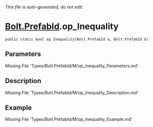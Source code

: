 *This file is auto-generated, do not edit.*

# [Bolt.PrefabId](Types/Bolt.PrefabId.md).op_Inequality
`public static bool op_Inequality(Bolt.PrefabId a, Bolt.PrefabId b)`
## Parameters
Missing File 'Types/Bolt.PrefabId/M/op_Inequality_Parameters.md'
## Description
Missing File 'Types/Bolt.PrefabId/M/op_Inequality_Description.md'
## Example
Missing File 'Types/Bolt.PrefabId/M/op_Inequality_Example.md'
